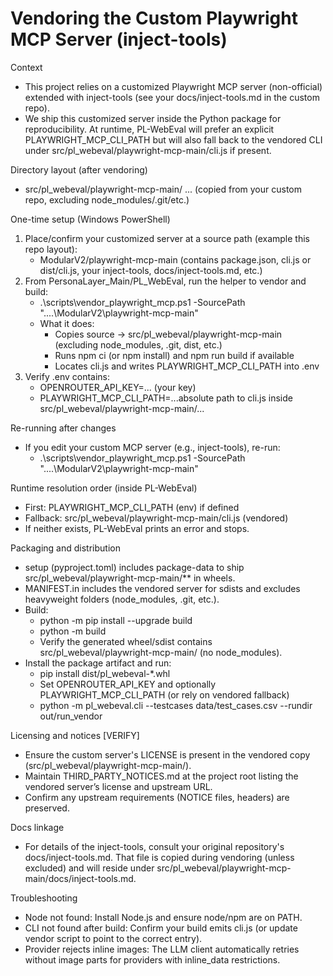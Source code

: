 # Vendoring the Custom Playwright MCP Server (inject-tools)

Context
- This project relies on a customized Playwright MCP server (non-official) extended with inject-tools (see your docs/inject-tools.md in the custom repo).
- We ship this customized server inside the Python package for reproducibility. At runtime, PL-WebEval will prefer an explicit PLAYWRIGHT_MCP_CLI_PATH but will also fall back to the vendored CLI under src/pl_webeval/playwright-mcp-main/cli.js if present.

Directory layout (after vendoring)
- src/pl_webeval/playwright-mcp-main/ ... (copied from your custom repo, excluding node_modules/.git/etc.)

One-time setup (Windows PowerShell)
1) Place/confirm your customized server at a source path (example this repo layout):
   - ModularV2/playwright-mcp-main (contains package.json, cli.js or dist/cli.js, your inject-tools, docs/inject-tools.md, etc.)
2) From PersonaLayer_Main/PL_WebEval, run the helper to vendor and build:
   - .\scripts\vendor_playwright_mcp.ps1 -SourcePath "..\..\ModularV2\playwright-mcp-main"
   - What it does:
     - Copies source → src/pl_webeval/playwright-mcp-main (excluding node_modules, .git, dist, etc.)
     - Runs npm ci (or npm install) and npm run build if available
     - Locates cli.js and writes PLAYWRIGHT_MCP_CLI_PATH into .env
3) Verify .env contains:
   - OPENROUTER_API_KEY=... (your key)
   - PLAYWRIGHT_MCP_CLI_PATH=...absolute path to cli.js inside src/pl_webeval/playwright-mcp-main/...

Re-running after changes
- If you edit your custom MCP server (e.g., inject-tools), re-run:
  - .\scripts\vendor_playwright_mcp.ps1 -SourcePath "..\..\ModularV2\playwright-mcp-main"

Runtime resolution order (inside PL-WebEval)
- First: PLAYWRIGHT_MCP_CLI_PATH (env) if defined
- Fallback: src/pl_webeval/playwright-mcp-main/cli.js (vendored)
- If neither exists, PL-WebEval prints an error and stops.

Packaging and distribution
- setup (pyproject.toml) includes package-data to ship src/pl_webeval/playwright-mcp-main/** in wheels.
- MANIFEST.in includes the vendored server for sdists and excludes heavyweight folders (node_modules, .git, etc.).
- Build:
  - python -m pip install --upgrade build
  - python -m build
  - Verify the generated wheel/sdist contains src/pl_webeval/playwright-mcp-main/ (no node_modules).
- Install the package artifact and run:
  - pip install dist/pl_webeval-*.whl
  - Set OPENROUTER_API_KEY and optionally PLAYWRIGHT_MCP_CLI_PATH (or rely on vendored fallback)
  - python -m pl_webeval.cli --testcases data/test_cases.csv --rundir out/run_vendor

Licensing and notices [VERIFY]
- Ensure the custom server's LICENSE is present in the vendored copy (src/pl_webeval/playwright-mcp-main/).
- Maintain THIRD_PARTY_NOTICES.md at the project root listing the vendored server’s license and upstream URL.
- Confirm any upstream requirements (NOTICE files, headers) are preserved.

Docs linkage
- For details of the inject-tools, consult your original repository's docs/inject-tools.md. That file is copied during vendoring (unless excluded) and will reside under src/pl_webeval/playwright-mcp-main/docs/inject-tools.md.

Troubleshooting
- Node not found: Install Node.js and ensure node/npm are on PATH.
- CLI not found after build: Confirm your build emits cli.js (or update vendor script to point to the correct entry).
- Provider rejects inline images: The LLM client automatically retries without image parts for providers with inline_data restrictions.